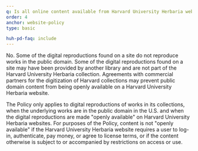 ```yaml
---
q: Is all online content available from Harvard University Herbaria websites subject to the Policy?
order: 4
anchor: website-policy
type: basic

huh-pd-faq: include
---
```

No. Some of the digital reproductions found on a site do not reproduce works in the public domain. Some of the digital reproductions found on a site may have been provided by another library and are not part of the Harvard University Herbaria collection. Agreements with commercial partners for the digitization of Harvard collections may prevent public domain content from being openly available on a Harvard University Herbaria website.

The Policy only applies to digital reproductions of works in its collections, when the underlying works are in the public domain in the U.S. and when the digital reproductions are made "openly available" on Harvard University Herbaria websites. For purposes of the Policy, content is not "openly available" if the Harvard University Herbaria website requires a user to log-in, authenticate, pay money, or agree to license terms, or if the content otherwise is subject to or accompanied by restrictions on access or use.